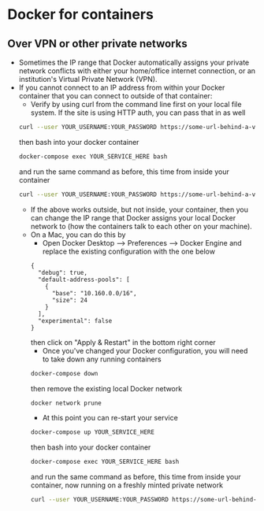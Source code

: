# Docker for containers

## Over VPN or other private networks
- Sometimes the IP range that Docker automatically assigns your private network conflicts with either your home/office internet connection, or an institution's Virtual Private Network (VPN).
- If you cannot connect to an IP address from within your Docker container that you can connect to outside of that container:
  - Verify by using curl from the command line first on your local file system. If the site is using HTTP auth, you can pass that in as well
  ```bash
  curl --user YOUR_USERNAME:YOUR_PASSWORD https://some-url-behind-a-vpn.library.institution.edu  
  ```
  then bash into your docker container
  ```bash
  docker-compose exec YOUR_SERVICE_HERE bash
  ```
  and run the same command as before, this time from inside your container
  ```bash
  curl --user YOUR_USERNAME:YOUR_PASSWORD https://some-url-behind-a-vpn.library.institution.edu  
  ```
  - If the above works outside, but not inside, your container, then you can change the IP range that Docker assigns your local Docker network to (how the containers talk to each other on your machine).
  - On a Mac, you can do this by
    - Open Docker Desktop --> Preferences --> Docker Engine and replace the existing configuration with the one below
    ```
    {
      "debug": true,
      "default-address-pools": [
        {
          "base": "10.160.0.0/16",
          "size": 24
        }
      ],
      "experimental": false
    }
    ```
    then click on "Apply & Restart" in the bottom right corner
    - Once you've changed your Docker configuration, you will need to take down any running containers
    ```bash
    docker-compose down
    ```
    then remove the existing local Docker network
    ```bash
    docker network prune
    ```
    - At this point you can re-start your service 
    ```bash
    docker-compose up YOUR_SERVICE_HERE
    ```
    then bash into your docker container
    ```bash
    docker-compose exec YOUR_SERVICE_HERE bash
    ```
    and run the same command as before, this time from inside your container, now running on a freshly minted private network
    ```bash
    curl --user YOUR_USERNAME:YOUR_PASSWORD https://some-url-behind-a-vpn.library.institution.edu  
    ```
